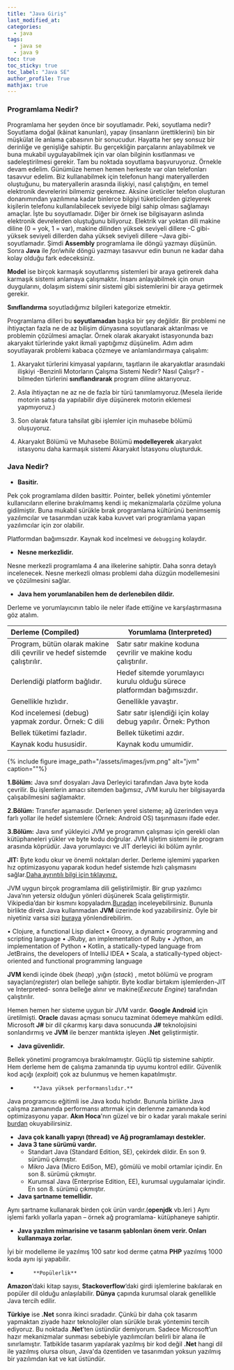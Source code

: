 ```yaml
---
title: "Java Giriş"
last_modified_at:
categories:
  - java
tags:
  - java se
  - java 9
toc: true
toc_sticky: true
toc_label: "Java SE"
author_profile: True
mathjax: true
---
```


### Programlama Nedir?

Programlama her şeyden önce bir soyutlamadır. Peki, soyutlama nedir? Soyutlama doğal (kâinat kanunları), yapay (insanların ürettiklerini) bin bir müşkülat ile anlama çabasının bir sonucudur.  Hayatta her şey sonsuz bir derinliğe ve genişliğe sahiptir.  Bu gerçekliğin parçalarını anlayabilmek ve buna mukabil uygulayabilmek için var olan bilginin kısıtlanması ve sadeleştirilmesi gerekir.  Tam bu noktada soyutlama başvuruyoruz. Örnekle devam edelim. Günümüze hemen hemen herkeste var olan telefonları tasavvur edelim. Biz kullanabilmek için telefonun hangi materyallerden oluştuğunu, bu materyallerin arasında ilişkiyi, nasıl çalıştığını, en temel elektronik devrelerini bilmemiz gerekmez. Aksine üreticiler telefon oluşturan donanımından yazılımına kadar binlerce bilgiyi tüketicilerden gizleyerek kişilerin telefonu kullanılabilecek seviyede bilgi sahip olması sağlamayı amaçlar. İşte bu soyutlamadır. Diğer bir örnek ise bilgisayarın aslında elektronik devrelerden oluştuğunu biliyoruz. Elektrik var yoktan dili makine diline (0 = yok, 1 = var), makine dilinden yüksek seviyeli dillere -C gibi- yüksek seviyeli dillerden daha yüksek seviyeli dillere –Java gibi-  soyutlamadır. Şimdi **Assembly** programlama ile döngü yazmayı düşünün. Sonra **Java** ile *for/while* döngü yazmayı tasavvur edin bunun ne kadar daha kolay olduğu fark edeceksiniz.

 **Model** ise birçok karmaşık soyutlanmış sistemleri bir araya getirerek daha karmaşık sistemi anlamaya çalışmaktır. İnsanı anlayabilmek için onun duygularını, dolaşım sistemi sinir sistemi gibi sistemlerini bir araya getirmek gerekir.

 **Sınıflandırma** soyutladığımız bilgileri kategorize etmektir.

Programlama dilleri bu **soyutlamadan** başka bir şey değildir. Bir problemi ne ihtiyaçtan fazla ne de az bilişim dünyasına soyutlanarak aktarılması ve problemin çözülmesi amaçlar. Örnek olarak akaryakıt istasyonunda bazı akaryakıt türlerinde yakıt ikmali yaptığımız düşünelim. Adım adım soyutlayarak problemi kabaca çözmeye ve anlamlandırmaya çalışalım:

1. Akaryakıt türlerini kimyasal yapılarını, taşıtların ile akaryakıtlar arasındaki ilişkiyi -Benzinli Motorların Çalışma Sistemi Nedir? Nasıl Çalışır? - bilmeden türlerini **sınıflandırarak** program diline aktarıyoruz.

2. Asla ihtiyaçtan ne az ne de fazla bir türü tanımlamıyoruz.(Mesela ileride motorin satışı da yapılabilir diye düşünerek motorin eklemesi yapmıyoruz.)
3. Son olarak fatura tahsilat gibi işlemler için muhasebe bölümü oluşuyoruz.
4. Akaryakıt Bölümü ve Muhasebe Bölümü **modelleyerek** akaryakıt istasyonu daha karmaşık sistemi Akaryakıt İstasyonu oluşturduk.

### Java Nedir?

- **Basitir.**

 Pek çok programlama dilden basittir. Pointer, bellek yönetimi yöntemler kullanıcıların ellerine bırakılmamış kendi iç mekanizmalarla çözülme yoluna gidilmiştir. Buna mukabil sürükle bırak programlama kültürünü benimsemiş yazılımcılar ve tasarımdan uzak kaba kuvvet vari programlama yapan yazılımcılar için zor olabilir.

Platformdan bağımsızdır. Kaynak kod incelmesi ve `debugging` kolaydır.

- **Nesne merkezlidir.**

Nesne merkezli programlama 4 ana ilkelerine sahiptir. Daha sonra detaylı incelenecek. Nesne merkezli olması problemi daha düzgün modellemesini ve çözülmesini sağlar.

- **Java hem yorumlanabilen hem de derlenebilen dildir.**

Derleme ve yorumlayıcının tablo ile neler ifade ettiğine ve karşılaştırmasına göz atalım.

| Derleme (Compiled)                                           | Yorumlama (Interpreted)                                      |
| :----------------------------------------------------------- | ------------------------------------------------------------ |
| Program, bütün olarak makine dili çevrilir ve hedef sistemde çalıştırılır. | Satır satır makine koduna çevrilir ve makine kodu çalıştırılır. |
| Derlendiği platform bağlıdır.                                | Hedef sitemde yorumlayıcı kurulu olduğu sürece platformdan bağımsızdır. |
| Genellikle hızlıdır.                                          | Genellikle yavaştır.                                          |
| Kod incelemesi (debug) yapmak zordur. Örnek: C dili            | Satır satır işlendiği için kolay debug yapılır. Örnek: Python |
| Bellek tüketimi fazladır.                                    | Bellek tüketimi azdır.                                       |
| Kaynak kodu hususidir.                                       | Kaynak kodu umumidir.                                        |

{% include figure image_path="/assets/images/jvm.png" alt="jvm" caption=""%}


**1.Bölüm:** Java sınıf dosyaları Java Derleyici tarafından Java byte koda çevrilir. Bu işlemlerin amacı sitemden bağımsız, JVM kurulu her bilgisayarda çalışabilmesini sağlamaktır.

**2.Bölüm:** Transfer aşamasıdır. Derlenen yerel sisteme; ağ üzerinden veya farlı yollar ile hedef sistemlere (Örnek:  Android OS)  taşınmasını ifade eder.

**3.Bölüm:** Java sınıf yükleyici JVM ye programın çalışması için gerekli olan kütüphaneleri yükler ve byte kodu doğrular. JVM işletim sistemi ile program arasında köprüdür. Java yorumlayıcı ve JIT derleyici iki bölüm ayrılır.

**JIT:** Byte kodu okur ve önemli noktaları derler. Derleme işlemimi yaparken hız optimizasyonu yaparak kodun hedef sistemde hızlı çalışmasını sağlar.[Daha ayrıntılı bilgi için tıklayınız.](http://www.wiki-zero.co/index.php?q=aHR0cHM6Ly90ci53aWtpcGVkaWEub3JnL3dpa2kvSklU)

JVM uygun birçok programlama dili geliştirilmiştir. Bir grup yazılımcı Java’nın yetersiz olduğun yönleri düşünerek Scala geliştirmiştir. Vikipedia’dan bir kısmını kopyaladım.[Buradan](https://en.wikipedia.org/wiki/List_of_JVM_languages) inceleyebilirsiniz. Bununla birlikte direkt Java kullanmadan **JVM** üzerinde kod yazabilirsiniz. Öyle bir niyetiniz varsa sizi [buraya](https://dzone.com/articles/introduction-to-java-bytecode) yönlendirebilirim.

•    Clojure, a functional Lisp dialect
•    Groovy, a dynamic programming and scripting language
•    JRuby, an implementation of Ruby
•    Jython, an implementation of Python
•    Kotlin, a statically-typed language from JetBrains, the developers of IntelliJ IDEA
•    Scala, a statically-typed object-oriented and functional programming language

**JVM** kendi içinde öbek (*heap*) ,yığın (*stack*) , metot bölümü ve program sayaçları(*register*) olan belleğe sahiptir. Byte kodlar birtakım işlemlerden-JIT ve Interpreted- sonra belleğe alınır ve makine(*Execute Engine*) tarafından çalıştırılır.

Hemen hemen her sisteme uygun bir JVM vardır. **Google Android** için üretilmişti.  **Oracle** davası açması sonucu tazminat ödemeye mahkûm edildi. Microsoft **J#** bir dil çıkarmış karşı dava sonucunda **J#** teknolojisini sonlandırmış ve **JVM** ile benzer mantıkta işleyen **.Net** geliştirmiştir.

- **Java güvenlidir.**

Bellek yönetimi programcıya bırakılmamıştır. Güçlü tip sistemine sahiptir. Hem derleme hem de çalışma zamanında tip uyumu kontrol edilir. Güvenlik kod açığı (*exploit*) çok az bulunmuş ve hemen kapatılmıştır.

-          **Java yüksek performanslıdır.**

Java programcısı eğitimli ise Java kodu hızlıdır. Bununla birlikte Java çalışma zamanında performansı attırmak için derlenme zamanında kod optimizasyonu yapar. **Akın Hoca**'nın güzel ve bir o kadar yaralı makale serini [burdan]( <http://www.javaturk.org/java-yavas-mi-javanin-performansi-uzerine-i/>) okuyabilirsiniz.

- **Java çok kanallı yapıyı (thread) ve Ağ programlamayı destekler.**
- **Java 3 tane sürümü vardır.**
  - Standart Java (Standard  Edition, SE), çekirdek dildir. En son 9. sürümü çıkmıştır.
  - Mikro Java (Micro Edi5on, ME),  gömülü ve mobil ortamlar içindir. En son 8. sürümü çıkmıştır.
  - Kurumsal Java (Enterprise Edition, EE), kurumsal uygulamalar içindir. En son 8. sürümü çıkmıştır.
-  **Java şartname temellidir.**

Aynı şartname kullanarak birden çok ürün vardır.(**openjdk** vb.leri ) Aynı işlemi farklı yollarla yapan – örnek ağ programlama- kütüphaneye sahiptir.

- **Java yazılım mimarisine ve tasarım şablonları önem verir. Onları kullanmaya zorlar.**

İyi bir modelleme ile yazılmış 100 satır kod derme çatma **PHP** yazılmış 1000 koda aynı işi yapabilir.

-          **Popülerlik**

**Amazon**’daki kitap sayısı, **Stackoverflow**’daki girdi işlemlerine bakılarak en popüler dil olduğu anlaşılabilir. **Dünya** çapında kurumsal olarak genellikle Java tercih edilir.

**Türkiye** ise **.Net** sonra ikinci sıradadır. Çünkü bir daha çok tasarım yapmaktan ziyade hazır teknolojiler olan sürükle bırak yöntemini tercih ediyoruz. Bu noktada **.Net**’ten üstündür demiyorum. Sadece Microsoft’un hazır mekanizmalar sunması sebebiyle yazılımcıları belirli bir alana ile sınırlamıştır. Tatbikîde tasarım yapılarak yazılmış bir kod değil **.Net** hangi dil ile yazılmış olursa olsun, Java'da özentiden ve tasarımdan yoksun yazılmış bir yazılımdan kat ve kat üstündür.

